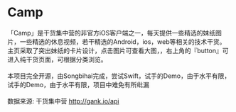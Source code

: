 # Camp

「Camp」是干货集中营的非官方iOS客户端之一，每天提供一些精选的妹纸图片，一些精选的休息视频，若干精选的Android，ios，web等相关的技术干货。主页采取了突出妹纸的卡片设计，点击图片可查看大图，，右上角的『button』可进入纯干货页面，可根据分类浏览。<br><br>本项目完全开源，由Songbihai完成，尝试Swift，试手的Demo，由于水平有限，试手的Demo，由于水平有限，项目中难免有所纰漏 <br><br>数据来源: 干货集中营 http://gank.io/api


